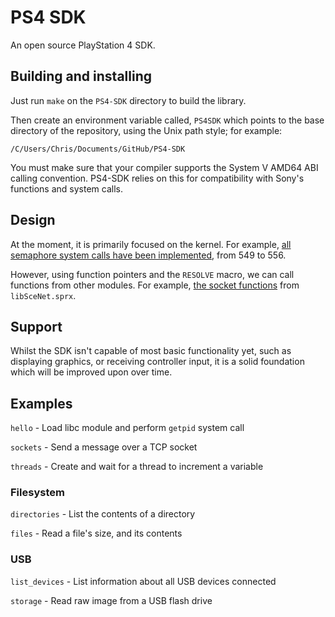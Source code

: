 # PS4 SDK
An open source PlayStation 4 SDK.

## Building and installing
Just run `make` on the `PS4-SDK` directory to build the library.

Then create an environment variable called, `PS4SDK` which points to the base directory of the repository, using the Unix path style; for example:

    /C/Users/Chris/Documents/GitHub/PS4-SDK

You must make sure that your compiler supports the System V AMD64 ABI calling convention. PS4-SDK relies on this for compatibility with Sony's functions and system calls.

## Design
At the moment, it is primarily focused on the kernel. For example, [all semaphore system calls have been implemented](https://github.com/CTurt/PS4-SDK/blob/master/source/semaphore.c), from 549 to 556.

However, using function pointers and the `RESOLVE` macro, we can call functions from other modules. For example, [the socket functions](https://github.com/CTurt/PS4-SDK/blob/master/source/network.c) from `libSceNet.sprx`.

## Support
Whilst the SDK isn't capable of most basic functionality yet, such as displaying graphics, or receiving controller input, it is a solid foundation which will be improved upon over time.

## Examples
`hello` - Load libc module and perform `getpid` system call

`sockets` - Send a message over a TCP socket

`threads` - Create and wait for a thread to increment a variable

### Filesystem
`directories` - List the contents of a directory

`files` - Read a file's size, and its contents

### USB
`list_devices` - List information about all USB devices connected

`storage` - Read raw image from a USB flash drive